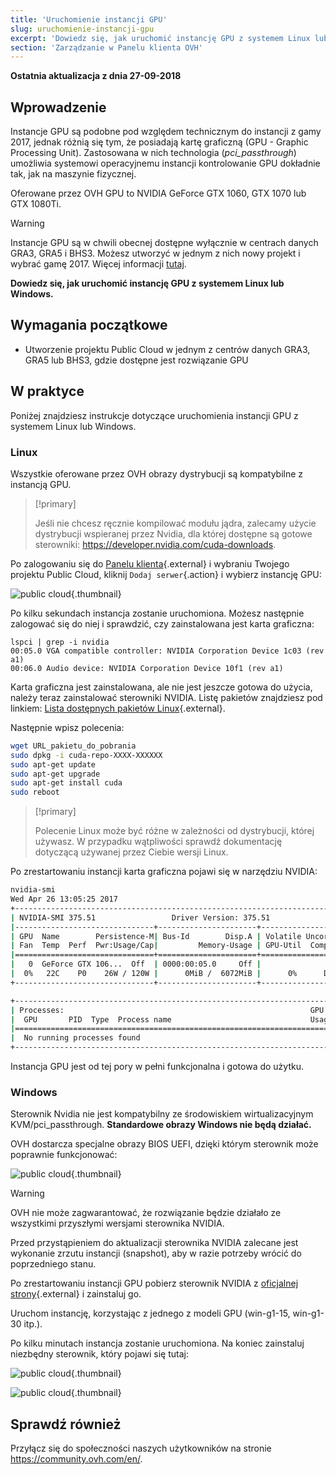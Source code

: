 ```yaml
---
title: 'Uruchomienie instancji GPU'
slug: uruchomienie-instancji-gpu
excerpt: 'Dowiedz się, jak uruchomić instancję GPU z systemem Linux lub Windows'
section: 'Zarządzanie w Panelu klienta OVH'
---
```


**Ostatnia aktualizacja z dnia 27-09-2018**

## Wprowadzenie

Instancje GPU są podobne pod względem technicznym do instancji z gamy 2017, jednak różnią się tym, że posiadają kartę graficzną (GPU - Graphic Processing Unit). Zastosowana w nich technologia (*pci_passthrough*) umożliwia systemowi operacyjnemu instancji kontrolowanie GPU dokładnie tak, jak na maszynie fizycznej.

Oferowane przez OVH GPU to NVIDIA GeForce GTX 1060, GTX 1070 lub GTX 1080Ti. 

> [!warning]
>
> Instancje GPU są w chwili obecnej dostępne wyłącznie w centrach danych GRA3, GRA5 i BHS3. Możesz utworzyć w jednym z nich nowy projekt i wybrać gamę 2017. Więcej informacji [tutaj](https://docs.ovh.com/gb/en/public-cloud/faq-how-to-understand-the-new-flavor-naming-rules-for-the-2017-range/).
> 

**Dowiedz się, jak uruchomić instancję GPU z systemem Linux lub Windows.**


## Wymagania początkowe

- Utworzenie projektu Public Cloud w jednym z centrów danych GRA3, GRA5 lub BHS3, gdzie dostępne jest rozwiązanie GPU

## W praktyce

Poniżej znajdziesz instrukcje dotyczące uruchomienia instancji GPU z systemem Linux lub Windows. 


### Linux

Wszystkie oferowane przez OVH obrazy dystrybucji są kompatybilne z instancją GPU.

> [!primary]
>
> Jeśli nie chcesz ręcznie kompilować modułu jądra, zalecamy użycie dystrybucji wspieranej przez Nvidia, dla której dostępne są gotowe sterowniki: <https://developer.nvidia.com/cuda-downloads>.
> 

Po zalogowaniu się do [Panelu klienta]( https://www.ovh.com/auth/?action=gotomanager){.external} i wybraniu Twojego projektu Public Cloud, kliknij `Dodaj serwer`{.action} i wybierz instancję GPU:

![public cloud](images/EN-Flavors.png){.thumbnail}

Po kilku sekundach instancja zostanie uruchomiona. Możesz następnie zalogować się do niej i sprawdzić, czy zainstalowana jest karta graficzna:

```ssh
lspci | grep -i nvidia
00:05.0 VGA compatible controller: NVIDIA Corporation Device 1c03 (rev a1)
00:06.0 Audio device: NVIDIA Corporation Device 10f1 (rev a1)
```

Karta graficzna jest zainstalowana, ale nie jest jeszcze gotowa do użycia, należy teraz zainstalować sterowniki NVIDIA. Listę pakietów znajdziesz pod linkiem: [Lista dostępnych pakietów Linux](http://developer.download.nvidia.com/compute/cuda/repos/){.external}.

Następnie wpisz polecenia:

```sh
wget URL_pakietu_do_pobrania
sudo dpkg -i cuda-repo-XXXX-XXXXXX
sudo apt-get update
sudo apt-get upgrade
sudo apt-get install cuda
sudo reboot
```

> [!primary]
>
> Polecenie Linux może być różne w zależności od dystrybucji, której używasz. W przypadku wątpliwości sprawdź dokumentację dotyczącą używanej przez Ciebie wersji Linux.
> 


Po zrestartowaniu instancji karta graficzna pojawi się w narzędziu NVIDIA:

```sh
nvidia-smi
Wed Apr 26 13:05:25 2017
+-----------------------------------------------------------------------------+
| NVIDIA-SMI 375.51                 Driver Version: 375.51                    |
|-------------------------------+----------------------+----------------------+
| GPU  Name        Persistence-M| Bus-Id        Disp.A | Volatile Uncorr. ECC |
| Fan  Temp  Perf  Pwr:Usage/Cap|         Memory-Usage | GPU-Util  Compute M. |
|===============================+======================+======================|
|   0  GeForce GTX 106...  Off  | 0000:00:05.0     Off |                  N/A |
|  0%   22C    P0    26W / 120W |      0MiB /  6072MiB |      0%      Default |
+-------------------------------+----------------------+----------------------+

+-----------------------------------------------------------------------------+
| Processes:                                                       GPU Memory |
|  GPU       PID  Type  Process name                               Usage      |
|=============================================================================|
|  No running processes found                                                 |
+-----------------------------------------------------------------------------+
```

Instancja GPU jest od tej pory w pełni funkcjonalna i gotowa do użytku.


### Windows

Sterownik Nvidia nie jest kompatybilny ze środowiskiem wirtualizacyjnym KVM/pci_passthrough. **Standardowe obrazy Windows nie będą działać.**

OVH dostarcza specjalne obrazy BIOS UEFI, dzięki którym sterownik może poprawnie funkcjonować:

![public cloud](images/EN-WindowsImages.png){.thumbnail}


> [!warning]
>
> OVH nie może zagwarantować, że rozwiązanie będzie działało ze wszystkimi przyszłymi wersjami sterownika NVIDIA.
>
> Przed przystąpieniem do aktualizacji sterownika NVIDIA zalecane jest wykonanie zrzutu instancji (snapshot), aby w razie potrzeby wrócić do poprzedniego stanu. 
>

Po zrestartowaniu instancji GPU pobierz sterownik NVIDIA z [oficjalnej strony](http://www.nvidia.fr/Download/index.aspx){.external} i zainstaluj go.

Uruchom instancję, korzystając z jednego z modeli GPU (win-g1-15, win-g1-30 itp.).

Po kilku minutach instancja zostanie uruchomiona. Na koniec zainstaluj niezbędny sterownik, który pojawi się tutaj:


![public cloud](images/WindowsDriverVersion.png){.thumbnail}

![public cloud](images/WindowsDeviceManager.png){.thumbnail}


## Sprawdź również

Przyłącz się do społeczności naszych użytkowników na stronie <https://community.ovh.com/en/>.